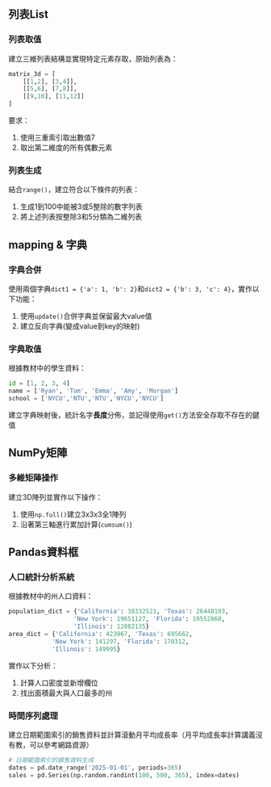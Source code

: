 ## 列表List

### 列表取值

建立三維列表結構並實現特定元素存取，原始列表為：

```python
matrix_3d = [
    [[1,2], [3,4]],
    [[5,6], [7,8]],
    [[9,10], [11,12]]
]
```

要求：

1. 使用三重索引取出數值7
2. 取出第二維度的所有偶數元素


### 列表生成

結合`range()`，建立符合以下條件的列表：

1. 生成1到100中能被3或5整除的數字列表
2. 將上述列表按整除3和5分類為二維列表

## mapping & 字典

### 字典合併

使用兩個字典`dict1 = {'a': 1, 'b': 2}`和`dict2 = {'b': 3, 'c': 4}`，實作以下功能：

1. 使用`update()`合併字典並保留最大value值
2. 建立反向字典(變成value到key的映射)

### 字典取值

根據教材中的學生資料：

```python
id = [1, 2, 3, 4]
name = ['Ryan', 'Tom', 'Emma', 'Amy', 'Morgan']
school = ['NYCU','NTU','NTU','NYCU','NYCU']
```

建立字典映射後，統計名字**長度**分佈，並記得使用`get()`方法安全存取不存在的鍵值


## NumPy矩陣

### 多維矩陣操作

建立3D陣列並實作以下操作：

1. 使用`np.full()`建立3x3x3全1陣列
2. 沿著第三軸進行累加計算(`cumsum()`)

## Pandas資料框

### 人口統計分析系統

根據教材中的州人口資料：

```python
population_dict = {'California': 38332521, 'Texas': 26448193, 
                  'New York': 19651127, 'Florida': 19552860, 
                  'Illinois': 12882135}
area_dict = {'California': 423967, 'Texas': 695662, 
            'New York': 141297, 'Florida': 170312, 
            'Illinois': 149995}
```

實作以下分析：

1. 計算人口密度並新增欄位
2. 找出面積最大與人口最多的州



### 時間序列處理

建立日期範圍索引的銷售資料並計算滾動月平均成長率（月平均成長率計算講義沒有教，可以參考網路資源）

```python
# 日期範圍索引的銷售資料生成
dates = pd.date_range('2025-01-01', periods=365)
sales = pd.Series(np.random.randint(100, 500, 365), index=dates)
```


